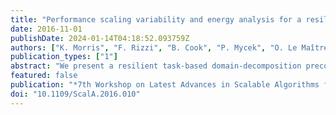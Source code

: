 ```yaml
---
title: "Performance scaling variability and energy analysis for a resilient ULFM-based PDE solver"
date: 2016-11-01
publishDate: 2024-01-14T04:18:52.093759Z
authors: ["K. Morris", "F. Rizzi", "B. Cook", "P. Mycek", "O. Le Maître", "O. Knio", "K. Sargsyan", "K. Dahlgren", "B. Debusschere"]
publication_types: ["1"]
abstract: "We present a resilient task-based domain-decomposition preconditioner for partial differential equations (PDEs) built on top of User Level Fault Mitigation Message Passing Interface (ULFM-MPI). The algorithm reformulates the PDE as a sampling problem, followed by a robust regression-based solution update that is resilient to silent data corruptions (SDCs). We adopt a server-client model where all state information is held by the servers, while clients only serve as computational units. The task-based nature of the algorithm and the capabilities of ULFM complement each other to support missing tasks, making the application resilient to clients failing.We present weak and strong scaling results on Edison, National Energy Research Scientific Computing Center (NERSC), for a nominal and a fault-injected case, showing that even in the presence of faults, scalability tested up to 50k cores is within 90%. We then quantify the variability of weak and strong scaling due to the presence of faults. Finally, we discuss the performance of our application with respect to subdomain size, server/client configuration, and the interplay between energy and resilience."
featured: false
publication: "*7th Workshop on Latest Advances in Scalable Algorithms for Large-Scale Systems (ScalA)*"
doi: "10.1109/ScalA.2016.010"
---
```


